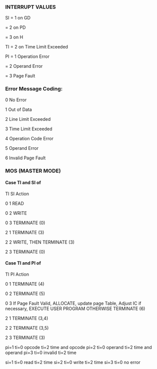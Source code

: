 ### INTERRUPT VALUES

SI = 1 on GD

= 2 on PD

= 3 on H

TI = 2 on Time Limit Exceeded

PI = 1 Operation Error

= 2 Operand Error

= 3 Page Fault

### Error Message Coding:

0 No Error

1 Out of Data

2 Line Limit Exceeded

3 Time Limit Exceeded

4 Operation Code Error

5 Operand Error

6 Invalid Page Fault

### MOS (MASTER MODE)

#### Case TI and SI of

TI SI Action

0 1 READ

0 2 WRITE

0 3 TERMINATE (0)

2 1 TERMINATE (3)

2 2 WRITE, THEN TERMINATE (3)

2 3 TERMINATE (0)

#### Case TI and PI of

TI PI Action

0 1 TERMINATE (4)

0 2 TERMINATE (5)

0 3 If Page Fault Valid, ALLOCATE, update page Table, Adjust IC if necessary,
EXECUTE USER PROGRAM
OTHERWISE TERMINATE (6)

2 1 TERMINATE (3,4)

2 2 TERMINATE (3,5)

2 3 TERMINATE (3)

pi=1 ti=0 opcode ti=2 time and opcode
pi=2 ti=0 operand ti=2 time and operand
pi=3 ti=0 invalid ti=2 time

si=1 ti=0 read ti=2 time
si=2 ti=0 write ti=2 time
si=3 ti=0 no error
